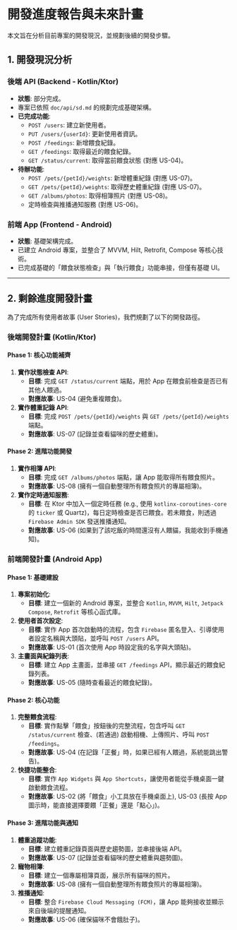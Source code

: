 # 開發進度報告與未來計畫

本文旨在分析目前專案的開發現況，並規劃後續的開發步驟。

## 1. 開發現況分析

### 後端 API (Backend - Kotlin/Ktor)

*   **狀態**: 部分完成。
*   專案已依照 `doc/api/sd.md` 的規劃完成基礎架構。
*   **已完成功能**:
    *   `POST /users`: 建立新使用者。
    *   `PUT /users/{userId}`: 更新使用者資訊。
    *   `POST /feedings`: 新增餵食紀錄。
    *   `GET /feedings`: 取得最近的餵食紀錄。
    *   `GET /status/current`: 取得當前餵食狀態 (對應 US-04)。
*   **待辦功能**:
    *   `POST /pets/{petId}/weights`: 新增體重紀錄 (對應 US-07)。
    *   `GET /pets/{petId}/weights`: 取得歷史體重紀錄 (對應 US-07)。
    *   `GET /albums/photos`: 取得相簿照片 (對應 US-08)。
    *   定時檢查與推播通知服務 (對應 US-06)。

### 前端 App (Frontend - Android)

*   **狀態**: 基礎架構完成。
*   已建立 Android 專案，並整合了 MVVM, Hilt, Retrofit, Compose 等核心技術。
*   已完成基礎的「餵食狀態檢查」與「執行餵食」功能串接，但僅有基礎 UI。

---

## 2. 剩餘進度開發計畫

為了完成所有使用者故事 (User Stories)，我們規劃了以下的開發路徑。

### 後端開發計畫 (Kotlin/Ktor)

#### Phase 1: 核心功能補齊

1.  **實作狀態檢查 API**:
    *   **目標**: 完成 `GET /status/current` 端點，用於 App 在餵食前檢查是否已有其他人餵過。
    *   **對應故事**: US-04 (避免重複餵食)。
2.  **實作體重記錄 API**:
    *   **目標**: 完成 `POST /pets/{petId}/weights` 與 `GET /pets/{petId}/weights` 端點。
    *   **對應故事**: US-07 (記錄並查看貓咪的歷史體重)。

#### Phase 2: 進階功能開發

1.  **實作相簿 API**:
    *   **目標**: 完成 `GET /albums/photos` 端點，讓 App 能取得所有餵食照片。
    *   **對應故事**: US-08 (擁有一個自動整理所有餵食照片的專屬相簿)。
2.  **實作定時通知服務**:
    *   **目標**: 在 Ktor 中加入一個定時任務 (e.g., 使用 `kotlinx-coroutines-core` 的 `ticker` 或 Quartz)，每日定時檢查是否已餵食。若未餵食，則透過 `Firebase Admin SDK` 發送推播通知。
    *   **對應故事**: US-06 (如果到了該吃飯的時間還沒有人餵貓，我能收到手機通知)。

### 前端開發計畫 (Android App)

#### Phase 1: 基礎建設

1.  **專案初始化**:
    *   **目標**: 建立一個新的 Android 專案，並整合 `Kotlin`, `MVVM`, `Hilt`, `Jetpack Compose`, `Retrofit` 等核心函式庫。
2.  **使用者首次設定**:
    *   **目標**: 實作 App 首次啟動時的流程，包含 `Firebase` 匿名登入、引導使用者設定名稱與大頭貼，並呼叫 `POST /users` API。
    *   **對應故事**: US-01 (首次使用 App 時設定我的名字與大頭貼)。
3.  **主畫面與紀錄列表**:
    *   **目標**: 建立 App 主畫面，並串接 `GET /feedings` API，顯示最近的餵食紀錄列表。
    *   **對應故事**: US-05 (隨時查看最近的餵食紀錄)。

#### Phase 2: 核心功能

1.  **完整餵食流程**:
    *   **目標**: 實作點擊「餵食」按鈕後的完整流程，包含呼叫 `GET /status/current` 檢查、(若通過) 啟動相機、上傳照片、呼叫 `POST /feedings`。
    *   **對應故事**: US-04 (在記錄「正餐」時，如果已經有人餵過，系統能跳出警告)。
2.  **快捷功能整合**:
    *   **目標**: 實作 `App Widgets` 與 `App Shortcuts`，讓使用者能從手機桌面一鍵啟動餵食流程。
    *   **對應故事**: US-02 (將「餵食」小工具放在手機桌面上), US-03 (長按 App 圖示時，能直接選擇要餵「正餐」還是「點心」)。

#### Phase 3: 進階功能與通知

1.  **體重追蹤功能**:
    *   **目標**: 建立體重記錄頁面與歷史趨勢圖，並串接後端 API。
    *   **對應故事**: US-07 (記錄並查看貓咪的歷史體重與趨勢圖)。
2.  **寵物相簿**:
    *   **目標**: 建立一個專屬相簿頁面，展示所有貓咪的照片。
    *   **對應故事**: US-08 (擁有一個自動整理所有餵食照片的專屬相簿)。
3.  **推播通知**:
    *   **目標**: 整合 `Firebase Cloud Messaging (FCM)`，讓 App 能夠接收並顯示來自後端的提醒通知。
    *   **對應故事**: US-06 (確保貓咪不會餓肚子)。
